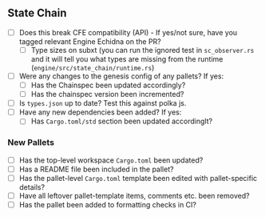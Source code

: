 ## State Chain

- [ ] Does this break CFE compatibility (API) - If yes/not sure, have you tagged relevant Engine Echidna on the PR?
  - [ ] Type sizes on subxt (you can run the ignored test in `sc_observer.rs` and it will tell you what types are missing from the runtime (`engine/src/state_chain/runtime.rs`)
- [ ] Were any changes to the genesis config of any pallets? If yes:
   - [ ] Has the Chainspec been updated accordingly?
   - [ ] Has the chainspec version been incremented?
- [ ] Is `types.json` up to date? Test this against polka js.
- [ ] Have any new dependencies been added? If yes:
   - [ ] Has `Cargo.toml/std` section been updated accordinglt?

### New Pallets

- [ ] Has the top-level workspace `Cargo.toml` been updated?
- [ ] Has a README file been included in the pallet?
- [ ] Has the pallet-level `Cargo.toml` template been edited with pallet-specific details?
- [ ] Have all leftover pallet-template items, comments etc. been removed?
- [ ] Has the pallet been added to formatting checks in CI?
